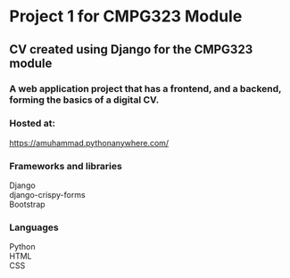 # Project 1 for CMPG323 Module
## CV created using Django for the CMPG323 module

### A web application project that has a frontend, and a backend, forming the basics of a digital CV.
### Hosted at:
https://amuhammad.pythonanywhere.com/

### Frameworks and libraries
Django\
django-crispy-forms\
Bootstrap

### Languages
Python\
HTML\
CSS

